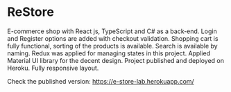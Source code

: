 # ReStore

E-commerce shop with React js, TypeScript and C# as a back-end.
Login and Register options are added with checkout validation.
Shopping cart is fully functional, sorting of the products is available.
Search is available by naming. Redux was applied for managing states in this project.
Applied Material UI library for the decent design.
Project published and deployed on Heroku.
Fully responsive layout.

Check the published version: https://e-store-lab.herokuapp.com/
